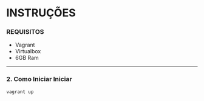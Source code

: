 # INSTRUÇÕES

### REQUISITOS

- Vagrant
- Virtualbox
- 6GB Ram

---

### 2. Como Iniciar Iniciar

```
vagrant up
```
